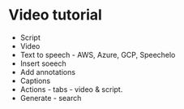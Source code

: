 # Video tutorial

* Script
* Video
* Text to speech - AWS, Azure, GCP, Speechelo
* Insert soeech
* Add annotations
* Captions
* Actions - tabs - video & script. 
* Generate - search
